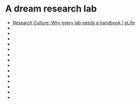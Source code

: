 # A dream research lab


- [Research Culture: Why every lab needs a handbook | eLife](https://elifesciences.org/articles/88853#bib7)
- []()
- []()
- []()
- []()
- []()
- []()
- []()
- []()
- []()
- []()
- []()
- []()
- []()
- []()
